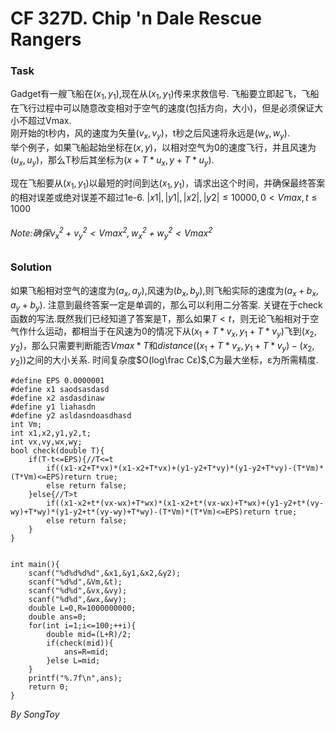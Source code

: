 # CF 327D. Chip 'n Dale Rescue Rangers
### Task
Gadget有一艘飞船在$(x_1,y_1)$,现在从$(x_1,y_1)$传来求救信号. 飞船要立即起飞，飞船在飞行过程中可以随意改变相对于空气的速度(包括方向，大小)，但是必须保证大小不超过Vmax.  
刚开始的t秒内，风的速度为矢量$(v_x,v_y)$，t秒之后风速将永远是$(w_x,w_y)$.  
举个例子，如果飞船起始坐标在$(x,y)$，以相对空气为0的速度飞行，并且风速为$(u_x,u_y)$，那么T秒后其坐标为$(x+T*u_x,y+T*u_y)$.  

现在飞船要从$(x_1,y_1)$以最短的时间到达$(x_1,y_1)$，请求出这个时间，并确保最终答案的相对误差或绝对误差不超过1e-6.
$|x1|,  |y1|,  |x2|,  |y2| ≤ 10 000, 0 < Vmax, t ≤ 1000$  
###### Note:确保$v_x^2+v_y^2<Vmax^2,w_x^2+w_y^2<Vmax^2$
### Solution
如果飞船相对空气的速度为$(a_x,a_y)$,风速为$(b_x,b_y)$,则飞船实际的速度为$(a_x+b_x,a_y+b_y)$.
注意到最终答案一定是单调的，那么可以利用二分答案.
关键在于check函数的写法.既然我们已经知道了答案是T，那么如果$T\lt t$，则无论飞船相对于空气作什么运动，都相当于在风速为0的情况下从$(x_1+T*v_x,y_1+T*v_y)$飞到$(x_2,y_2)$，那么只需要判断能否$Vmax*T$和$distance((x_1+T*v_x,y_1+T*v_y)-(x_2,y_2))$之间的大小关系.
时间复杂度$O(log\frac Cε)$,C为最大坐标，ε为所需精度.
```
#define EPS 0.0000001
#define x1 saodsasdasd
#define x2 asdasdinaw
#define y1 liahasdn
#define y2 asldasndoasdhasd
int Vm;
int x1,x2,y1,y2,t;
int vx,vy,wx,wy;
bool check(double T){
	if(T-t<=EPS){//T<=t
		if((x1-x2+T*vx)*(x1-x2+T*vx)+(y1-y2+T*vy)*(y1-y2+T*vy)-(T*Vm)*(T*Vm)<=EPS)return true;
		else return false;
	}else{//T>t
		if((x1-x2+t*(vx-wx)+T*wx)*(x1-x2+t*(vx-wx)+T*wx)+(y1-y2+t*(vy-wy)+T*wy)*(y1-y2+t*(vy-wy)+T*wy)-(T*Vm)*(T*Vm)<=EPS)return true;
		else return false;
	}
}


int main(){
	scanf("%d%d%d%d",&x1,&y1,&x2,&y2);
	scanf("%d%d",&Vm,&t);
	scanf("%d%d",&vx,&vy);
	scanf("%d%d",&wx,&wy);
	double L=0,R=1000000000;
	double ans=0;
	for(int i=1;i<=100;++i){
		double mid=(L+R)/2;
		if(check(mid)){
			ans=R=mid;
		}else L=mid;
	}
	printf("%.7f\n",ans);
	return 0;
}
```
$By\ SongToy$